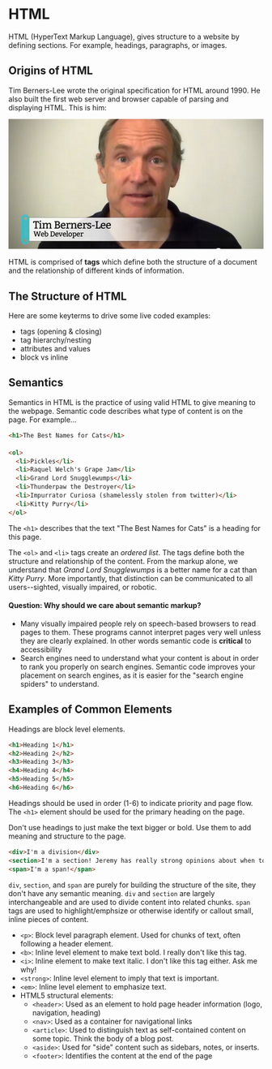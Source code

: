 # HTML

HTML (HyperText Markup Language), gives structure to a website by defining sections. For example, headings, paragraphs, or images.

## Origins of HTML

Tim Berners-Lee wrote the original specification for HTML around 1990. He also built the first web server and browser capable of parsing and displaying HTML. This is him:

![Tim Berners-Lee](networking/tim-berners-lee.png)

HTML is comprised of __tags__ which define both the structure of a document and the relationship of different kinds of information.

## The Structure of HTML
Here are some keyterms to drive some live coded examples:
- tags (opening & closing)
- tag hierarchy/nesting
- attributes and values
- block vs inline

## Semantics

Semantics in HTML is the practice of using valid HTML to give meaning to the webpage.
Semantic code describes what type of content is on the page. For example...

```html
<h1>The Best Names for Cats</h1>

<ol>
  <li>Pickles</li>
  <li>Raquel Welch's Grape Jam</li>
  <li>Grand Lord Snugglewumps</li>
  <li>Thunderpaw the Destroyer</li>
  <li>Impurrator Curiosa (shamelessly stolen from twitter)</li>
  <li>Kitty Purry</li>
</ol>
```

The `<h1>` describes that the text "The Best Names for Cats" is a heading for this page.

The `<ol>` and `<li>` tags create an _ordered list_. The tags define both the structure and relationship of the content. From the markup alone, we understand that _Grand Lord Snugglewumps_ is a better name for a cat than _Kitty Purry_. More importantly, that distinction can be communicated to all users--sighted, visually impaired, or robotic.

#### Question: Why should we care about semantic markup?
- Many visually impaired people rely on speech-based browsers to read pages to them. These programs cannot interpret pages very well unless they are clearly explained. In other words semantic code is __critical__ to accessibility
- Search engines need to understand what your content is about in order to rank you properly on search engines. Semantic code improves your placement on search engines, as it is easier for the "search engine spiders" to understand.

## Examples of Common Elements

Headings are block level elements.

```html
<h1>Heading 1</h1>
<h2>Heading 2</h2>
<h3>Heading 3</h3>
<h4>Heading 4</h4>
<h5>Heading 5</h5>
<h6>Heading 6</h6>
```

Headings should be used in order (1-6) to indicate priority and page flow. The `<h1>` element should be used for the primary heading on the page.

Don't use headings to just make the text bigger or bold. Use them to add meaning and structure to the page.

```html
<div>I'm a division</div>
<section>I'm a section! Jeremy has really strong opinions about when to use me!</section>
<span>I'm a span!</span>
```

`div`, `section`, and `span` are purely for building the structure of the site, they don't have any semantic meaning. `div` and `section` are largely interchangeable and are used to divide content into related chunks. `span` tags are used to highlight/emphsize or otherwise identify or callout small, inline pieces of content.

- `<p>`: Block level paragraph element. Used for chunks of text, often following a header element.
- `<b>`: Inline level element to make text bold. I really don't like this tag.
- `<i>`: Inline element to make text italic. I don't like this tag either. Ask me why!
- `<strong>`: Inline level element to imply that text is important.
- `<em>`: Inline level element to emphasize text.
- HTML5 structural elements:
  - `<header>`: Used as an element to hold page header information (logo, navigation, heading)
  - `<nav>`: Used as a container for navigational links
  - `<article>`: Used to distinguish text as self-contained content on some topic. Think the body of a blog post.
  - `<aside>`: Used for "side" content such as sidebars, notes, or inserts.
  - `<footer>`: Identifies the content at the end of the page
